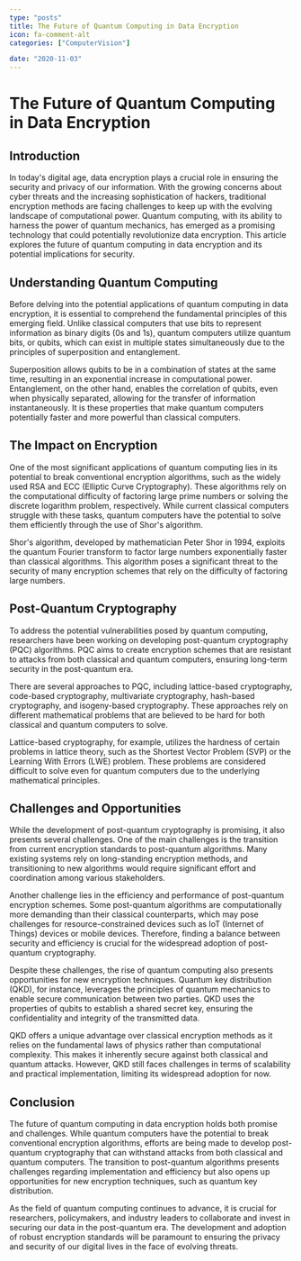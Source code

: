 ```yaml
---
type: "posts"
title: The Future of Quantum Computing in Data Encryption
icon: fa-comment-alt
categories: ["ComputerVision"]

date: "2020-11-03"
---
```




# The Future of Quantum Computing in Data Encryption

## Introduction

In today's digital age, data encryption plays a crucial role in ensuring the security and privacy of our information. With the growing concerns about cyber threats and the increasing sophistication of hackers, traditional encryption methods are facing challenges to keep up with the evolving landscape of computational power. Quantum computing, with its ability to harness the power of quantum mechanics, has emerged as a promising technology that could potentially revolutionize data encryption. This article explores the future of quantum computing in data encryption and its potential implications for security.

## Understanding Quantum Computing

Before delving into the potential applications of quantum computing in data encryption, it is essential to comprehend the fundamental principles of this emerging field. Unlike classical computers that use bits to represent information as binary digits (0s and 1s), quantum computers utilize quantum bits, or qubits, which can exist in multiple states simultaneously due to the principles of superposition and entanglement.

Superposition allows qubits to be in a combination of states at the same time, resulting in an exponential increase in computational power. Entanglement, on the other hand, enables the correlation of qubits, even when physically separated, allowing for the transfer of information instantaneously. It is these properties that make quantum computers potentially faster and more powerful than classical computers.

## The Impact on Encryption

One of the most significant applications of quantum computing lies in its potential to break conventional encryption algorithms, such as the widely used RSA and ECC (Elliptic Curve Cryptography). These algorithms rely on the computational difficulty of factoring large prime numbers or solving the discrete logarithm problem, respectively. While current classical computers struggle with these tasks, quantum computers have the potential to solve them efficiently through the use of Shor's algorithm.

Shor's algorithm, developed by mathematician Peter Shor in 1994, exploits the quantum Fourier transform to factor large numbers exponentially faster than classical algorithms. This algorithm poses a significant threat to the security of many encryption schemes that rely on the difficulty of factoring large numbers.

## Post-Quantum Cryptography

To address the potential vulnerabilities posed by quantum computing, researchers have been working on developing post-quantum cryptography (PQC) algorithms. PQC aims to create encryption schemes that are resistant to attacks from both classical and quantum computers, ensuring long-term security in the post-quantum era.

There are several approaches to PQC, including lattice-based cryptography, code-based cryptography, multivariate cryptography, hash-based cryptography, and isogeny-based cryptography. These approaches rely on different mathematical problems that are believed to be hard for both classical and quantum computers to solve.

Lattice-based cryptography, for example, utilizes the hardness of certain problems in lattice theory, such as the Shortest Vector Problem (SVP) or the Learning With Errors (LWE) problem. These problems are considered difficult to solve even for quantum computers due to the underlying mathematical principles.

## Challenges and Opportunities

While the development of post-quantum cryptography is promising, it also presents several challenges. One of the main challenges is the transition from current encryption standards to post-quantum algorithms. Many existing systems rely on long-standing encryption methods, and transitioning to new algorithms would require significant effort and coordination among various stakeholders.

Another challenge lies in the efficiency and performance of post-quantum encryption schemes. Some post-quantum algorithms are computationally more demanding than their classical counterparts, which may pose challenges for resource-constrained devices such as IoT (Internet of Things) devices or mobile devices. Therefore, finding a balance between security and efficiency is crucial for the widespread adoption of post-quantum cryptography.

Despite these challenges, the rise of quantum computing also presents opportunities for new encryption techniques. Quantum key distribution (QKD), for instance, leverages the principles of quantum mechanics to enable secure communication between two parties. QKD uses the properties of qubits to establish a shared secret key, ensuring the confidentiality and integrity of the transmitted data.

QKD offers a unique advantage over classical encryption methods as it relies on the fundamental laws of physics rather than computational complexity. This makes it inherently secure against both classical and quantum attacks. However, QKD still faces challenges in terms of scalability and practical implementation, limiting its widespread adoption for now.

## Conclusion

The future of quantum computing in data encryption holds both promise and challenges. While quantum computers have the potential to break conventional encryption algorithms, efforts are being made to develop post-quantum cryptography that can withstand attacks from both classical and quantum computers. The transition to post-quantum algorithms presents challenges regarding implementation and efficiency but also opens up opportunities for new encryption techniques, such as quantum key distribution.

As the field of quantum computing continues to advance, it is crucial for researchers, policymakers, and industry leaders to collaborate and invest in securing our data in the post-quantum era. The development and adoption of robust encryption standards will be paramount to ensuring the privacy and security of our digital lives in the face of evolving threats.